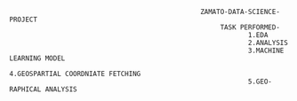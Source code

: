                                                     ZAMATO-DATA-SCIENCE-PROJECT
                                                         TASK PERFORMED-
                                                                1.EDA
                                                                2.ANALYSIS
                                                                3.MACHINE LEARNING MODEL
                                                                4.GEOSPARTIAL COORDNIATE FETCHING
                                                                5.GEO-RAPHICAL ANALYSIS
                                                              

